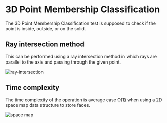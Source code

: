 # 3D Point Membership Classification
The 3D Point Membership Classification test is supposed to check if the point is inside, outside, or on the solid. 

## Ray intersection method
This can be performed using a ray intersection method in which rays are parallel to the axis and passing through the given point. 

![ray-intersection](https://github.com/paragpathak2006/pmc/assets/31978917/79f8b9a0-4c98-48ce-b360-980624432a6d)

## Time complexity
The time complexity of the operation is average case O(1) when using a 2D space map data structure to store faces.

![space map](https://github.com/paragpathak2006/pmc/assets/31978917/9ec036a2-e23f-4409-a18d-8e86bcf129be)
